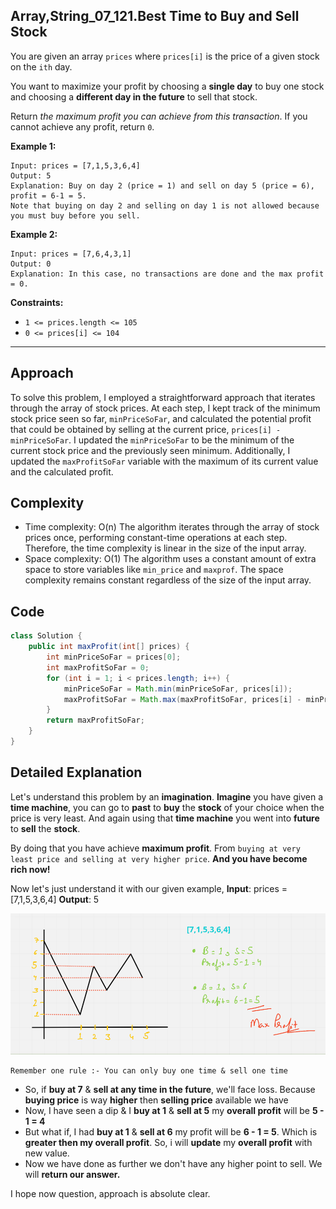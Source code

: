 ## Array,String_07_121.Best Time to Buy and Sell Stock

You are given an array `prices` where `prices[i]` is the price of a given stock on the `ith` day.

You want to maximize your profit by choosing a **single day** to buy one stock and choosing a **different day in the future** to sell that stock.

Return *the maximum profit you can achieve from this transaction*. If you cannot achieve any profit, return `0`. 

**Example 1:**

```
Input: prices = [7,1,5,3,6,4]
Output: 5
Explanation: Buy on day 2 (price = 1) and sell on day 5 (price = 6), profit = 6-1 = 5.
Note that buying on day 2 and selling on day 1 is not allowed because you must buy before you sell.
```

**Example 2:**

```
Input: prices = [7,6,4,3,1]
Output: 0
Explanation: In this case, no transactions are done and the max profit = 0.
```

**Constraints:**

- `1 <= prices.length <= 105`
- `0 <= prices[i] <= 104`

------

## Approach

To solve this problem, I employed a straightforward approach that iterates through the array of stock prices. At each step, I kept track of the minimum stock price seen so far, `minPriceSoFar`,  and calculated the potential profit that could be obtained by selling at the current price,  `prices[i] - minPriceSoFar`. I updated the `minPriceSoFar` to be the minimum of the current stock price and the previously seen minimum. Additionally, I updated the `maxProfitSoFar`  variable with the maximum of its current value and the calculated profit.

## Complexity

- Time complexity: O(n)
  The algorithm iterates through the array of stock prices once, performing constant-time operations at each step. Therefore, the time complexity is linear in the size of the input array.
- Space complexity: O(1)
  The algorithm uses a constant amount of extra space to store variables like `min_price` and `maxprof`. The space complexity remains constant regardless of the size of the input array.

## Code

```java
class Solution {
    public int maxProfit(int[] prices) {
        int minPriceSoFar = prices[0];
        int maxProfitSoFar = 0;
        for (int i = 1; i < prices.length; i++) {
            minPriceSoFar = Math.min(minPriceSoFar, prices[i]);
            maxProfitSoFar = Math.max(maxProfitSoFar, prices[i] - minPriceSoFar);
        }
        return maxProfitSoFar;
    }
}
```

## Detailed Explanation

Let's understand this problem by an **imagination**. **Imagine** you have given a **time machine**, you can go to **past** to **buy** the **stock** of your choice when the price is very least. And again using that **time machine** you went into **future** to **sell** the **stock**.

By doing that you have achieve **maximum profit**. From `buying at very least price and selling at very higher price`. **And you have become rich now!**

Now let's just understand it with our given example,
**Input**: prices = [7,1,5,3,6,4]
**Output**: 5

![image](https://raw.githubusercontent.com/JedLee6/PublicPicBed/main/uPic/ca7614a0-a717-48c1-a4ba-7fba42046941_1643684561.8969386.png)

```
Remember one rule :- You can only buy one time & sell one time
```

- So, if **buy at 7** & **sell at any time in the future**, we'll face loss. Because **buying price** is way **higher** then **selling price** available we have
- Now, I have seen a dip & I **buy at 1** & **sell at 5** my **overall profit** will be **5 - 1 = 4**
- But what if, I had **buy at 1** & **sell at 6** my profit will be **6 - 1 = 5**. Which is **greater then my overall profit**. So, i will **update** my **overall profit** with new value.
- Now we have done as further we don't have any higher point to sell. We will **return our answer.**

I hope now question, approach is absolute clear.
